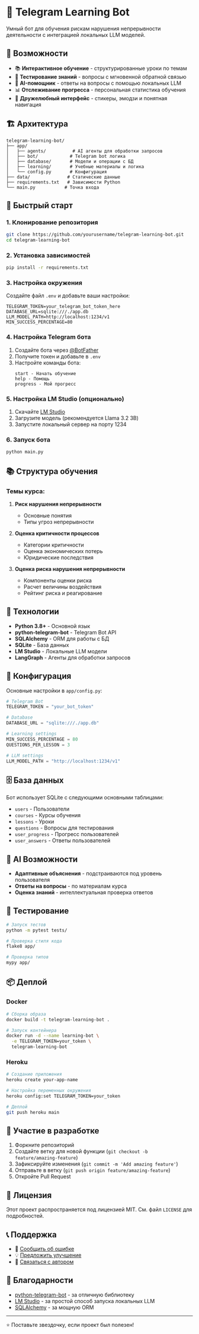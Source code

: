 # 🤖 Telegram Learning Bot

Умный бот для обучения рискам нарушения непрерывности деятельности с интеграцией локальных LLM моделей.

## 🎯 Возможности

- 📚 **Интерактивное обучение** - структурированные уроки по темам
- 🧪 **Тестирование знаний** - вопросы с мгновенной обратной связью
- 🤖 **AI-помощник** - ответы на вопросы с помощью локальных LLM
- 📊 **Отслеживание прогресса** - персональная статистика обучения
- 🎨 **Дружелюбный интерфейс** - стикеры, эмодзи и понятная навигация

## 🏗️ Архитектура

```
telegram-learning-bot/
├── app/
│   ├── agents/          # AI агенты для обработки запросов
│   ├── bot/            # Telegram bot логика
│   ├── database/       # Модели и операции с БД
│   ├── learning/       # Учебные материалы и логика
│   └── config.py       # Конфигурация
├── data/              # Статические данные
├── requirements.txt   # Зависимости Python
└── main.py           # Точка входа
```

## 🚀 Быстрый старт

### 1. Клонирование репозитория

```bash
git clone https://github.com/yourusername/telegram-learning-bot.git
cd telegram-learning-bot
```

### 2. Установка зависимостей

```bash
pip install -r requirements.txt
```

### 3. Настройка окружения

Создайте файл `.env` и добавьте ваши настройки:

```env
TELEGRAM_TOKEN=your_telegram_bot_token_here
DATABASE_URL=sqlite:///./app.db
LLM_MODEL_PATH=http://localhost:1234/v1
MIN_SUCCESS_PERCENTAGE=80
```

### 4. Настройка Telegram бота

1. Создайте бота через [@BotFather](https://t.me/botfather)
2. Получите токен и добавьте в `.env`
3. Настройте команды бота:
   ```
   start - Начать обучение
   help - Помощь
   progress - Мой прогресс
   ```

### 5. Настройка LM Studio (опционально)

1. Скачайте [LM Studio](https://lmstudio.ai/)
2. Загрузите модель (рекомендуется Llama 3.2 3B)
3. Запустите локальный сервер на порту 1234

### 6. Запуск бота

```bash
python main.py
```

## 📚 Структура обучения

### Темы курса:

1. **Риск нарушения непрерывности**
   - Основные понятия
   - Типы угроз непрерывности

2. **Оценка критичности процессов**
   - Категории критичности
   - Оценка экономических потерь
   - Юридические последствия

3. **Оценка риска нарушения непрерывности**
   - Компоненты оценки риска
   - Расчет величины воздействия
   - Рейтинг риска и реагирование

## 🔧 Технологии

- **Python 3.8+** - Основной язык
- **python-telegram-bot** - Telegram Bot API
- **SQLAlchemy** - ORM для работы с БД
- **SQLite** - База данных
- **LM Studio** - Локальные LLM модели
- **LangGraph** - Агенты для обработки запросов

## 📝 Конфигурация

Основные настройки в `app/config.py`:

```python
# Telegram Bot
TELEGRAM_TOKEN = "your_bot_token"

# Database
DATABASE_URL = "sqlite:///./app.db"

# Learning settings
MIN_SUCCESS_PERCENTAGE = 80
QUESTIONS_PER_LESSON = 3

# LLM settings
LLM_MODEL_PATH = "http://localhost:1234/v1"
```

## 🗄️ База данных

Бот использует SQLite с следующими основными таблицами:
- `users` - Пользователи
- `courses` - Курсы обучения
- `lessons` - Уроки
- `questions` - Вопросы для тестирования
- `user_progress` - Прогресс пользователей
- `user_answers` - Ответы пользователей

## 🤖 AI Возможности

- **Адаптивные объяснения** - подстраиваются под уровень пользователя
- **Ответы на вопросы** - по материалам курса
- **Оценка знаний** - интеллектуальная проверка ответов

## 🧪 Тестирование

```bash
# Запуск тестов
python -m pytest tests/

# Проверка стиля кода
flake8 app/

# Проверка типов
mypy app/
```

## 📦 Деплой

### Docker

```bash
# Сборка образа
docker build -t telegram-learning-bot .

# Запуск контейнера
docker run -d --name learning-bot \
  -e TELEGRAM_TOKEN=your_token \
  telegram-learning-bot
```

### Heroku

```bash
# Создание приложения
heroku create your-app-name

# Настройка переменных окружения
heroku config:set TELEGRAM_TOKEN=your_token

# Деплой
git push heroku main
```

## 🤝 Участие в разработке

1. Форкните репозиторий
2. Создайте ветку для новой функции (`git checkout -b feature/amazing-feature`)
3. Зафиксируйте изменения (`git commit -m 'Add amazing feature'`)
4. Отправьте в ветку (`git push origin feature/amazing-feature`)
5. Откройте Pull Request

## 📄 Лицензия

Этот проект распространяется под лицензией MIT. См. файл `LICENSE` для подробностей.

## 📞 Поддержка

- 🐛 [Сообщить об ошибке](https://github.com/yourusername/telegram-learning-bot/issues)
- 💡 [Предложить улучшение](https://github.com/yourusername/telegram-learning-bot/issues)
- 📧 [Связаться с автором](mailto:your.email@example.com)

## 🙏 Благодарности

- [python-telegram-bot](https://github.com/python-telegram-bot/python-telegram-bot) - за отличную библиотеку
- [LM Studio](https://lmstudio.ai/) - за простой способ запуска локальных LLM
- [SQLAlchemy](https://sqlalchemy.org/) - за мощную ORM

---

⭐ Поставьте звездочку, если проект был полезен!